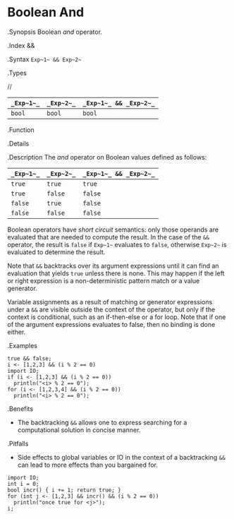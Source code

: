 # Boolean And

.Synopsis
Boolean _and_ operator.

.Index
&&

.Syntax
`Exp~1~ && Exp~2~`

.Types

//

| `_Exp~1~_` | `_Exp~2~_`  | `_Exp~1~_ && _Exp~2~_`  |
| --- | --- | --- |
| `bool`       | `bool`         | `bool`  |


.Function

.Details

.Description
The _and_ operator on Boolean values defined as follows:

| `_Exp~1~_` | `_Exp~2~_`  | `_Exp~1~_ && _Exp~2~_`  |
| --- | --- | --- |
| `true`       | `true`         | `true`  |
| `true`       | `false`         | `false`  |
| `false`       | `true`         | `false`  |
| `false`       | `false`         | `false`  |


Boolean operators have _short circuit_ semantics:  only those operands are evaluated that are needed to compute the result. In the case of the `&&` operator, the result is `false` if `Exp~1~` evaluates to `false`, otherwise `Exp~2~` is evaluated to determine the result.

Note that `&&` backtracks over its argument expressions until it can find an evaluation that yields `true` unless there is none. This may happen if the left or right expression is a non-deterministic pattern match or a value generator.

Variable assignments as a result of matching or generator expressions under a `&&` are visible outside the context of the operator, but only if the context is conditional, such as an if-then-else or a for loop. Note that if one of the argument expressions evaluates to false, then no binding is done either.

.Examples
```rascal-shell
true && false;
i <- [1,2,3] && (i % 2 == 0)
import IO;
if (i <- [1,2,3] && (i % 2 == 0))
  println("<i> % 2 == 0");
for (i <- [1,2,3,4] && (i % 2 == 0)) 
  println("<i> % 2 == 0");
```

.Benefits

*  The backtracking `&&` allows one to express searching for a computational solution in concise manner.

.Pitfalls

*  Side effects to global variables or IO in the context of a backtracking `&&` can lead to more effects than you bargained for.

```rascal-shell
import IO;
int i = 0;
bool incr() { i += 1; return true; }
for (int j <- [1,2,3] && incr() && (i % 2 == 0)) 
  println("once true for <j>");
i;
```

